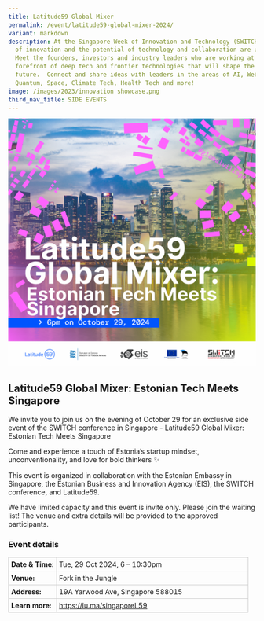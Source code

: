 ```yaml
---
title: Latitude59 Global Mixer
permalink: /event/latitude59-global-mixer-2024/
variant: markdown
description: At the Singapore Week of Innovation and Technology (SWITCH) sparks
  of innovation and the potential of technology and collaboration are unleashed.
  Meet the founders, investors and industry leaders who are working at the
  forefront of deep tech and frontier technologies that will shape the
  future.  Connect and share ideas with leaders in the areas of AI, Web3,
  Quantum, Space, Climate Tech, Health Tech and more!
image: /images/2023/innovation showcase.png
third_nav_title: SIDE EVENTS
---
```

![Graphic with text: Latitude59 Global Mixer: Estonian Tech Meets Singapore](/images/2024/Graphics_Side_Events/2024_side_event_latitude59.png)

##  Latitude59 Global Mixer: Estonian Tech Meets Singapore
We invite you to join us on the evening of October 29 for an exclusive side event of the SWITCH conference in Singapore - Latitude59 Global Mixer: Estonian Tech Meets Singapore

Come and experience a touch of Estonia’s startup mindset, unconventionality, and love for bold thinkers ✨

This event is organized in collaboration with the Estonian Embassy in Singapore, the Estonian Business and Innovation Agency (EIS), the SWITCH conference, and Latitude59.

We have limited capacity and this event is invite only. Please join the waiting list! The venue and extra details will be provided to the approved participants.

### Event details
<table style="border-collapse: collapse; width: 100%;">
      <tbody><tr>
        <td style="width: 20%; border: 1px solid #CCCCCC; padding: 5px; font-weight: bold; text-align: left; vertical-align: middle;">Date &amp; Time:</td>
        <td style="border: 1px solid #CCCCCC; padding: 5px; text-align: left; vertical-align: middle;">Tue, 29 Oct 2024, 6 – 10:30pm</td>
      </tr>
      <tr>
        <td style="width: 20%; border: 1px solid #CCCCCC; padding: 5px; font-weight: bold; text-align: left; vertical-align: middle;">Venue:</td>
        <td style="border: 1px solid #CCCCCC; padding: 5px; text-align: left; vertical-align: middle;">Fork in the Jungle</td>
      </tr>
      <tr>
        <td style="width: 20%; border: 1px solid #CCCCCC; padding: 5px; font-weight: bold; text-align: left; vertical-align: middle;">Address:</td>
        <td style="border: 1px solid #CCCCCC; padding: 5px; text-align: left; vertical-align: middle;">19A Yarwood Ave, Singapore 588015</td>
      </tr>
      <tr>
        <td style="width: 20%; border: 1px solid #CCCCCC; padding: 5px; font-weight: bold; text-align: left; vertical-align: middle;">Learn more:</td>
        <td style="border: 1px solid #CCCCCC; padding: 5px; text-align: left; vertical-align: middle;"><a target="_blank" href="https://lu.ma/singaporeL59">https://lu.ma/singaporeL59</a></td>
      </tr>
    </tbody></table>